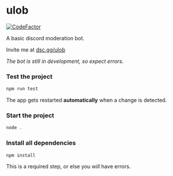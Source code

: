 # ulob
[![CodeFactor](https://www.codefactor.io/repository/github/korauo/ulob/badge)](https://www.codefactor.io/repository/github/korauo/ulob)


A basic discord moderation bot.

Invite me at [dsc.gg/ulob](https://dsc.gg/ulob)


*The bot is still in development, so expect errors.*


### Test the project
```js
npm run test
```
The app gets restarted **automatically** when a change is detected. <br>
 
### Start the project

 ```js
 node .
 ```
### Install all dependencies

 ```js
 npm install
 ```

This is a required step, or else you *will* have errors.

